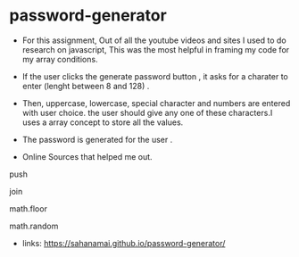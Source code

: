 # password-generator
* For this assignment, Out of all the youtube videos and sites I used to do research on javascript, This was the most helpful in framing my code for my array conditions.

* If the user clicks the generate password button , it asks for a charater to enter (lenght between 8 and 128) .

* Then, uppercase, lowercase, special character and numbers are entered with user choice. the user should give any one of these characters.I uses a array concept to store all the values.

* The password is generated for the user .

* Online Sources that helped me out.

push

join

math.floor

math.random
* links:
https://sahanamai.github.io/password-generator/
